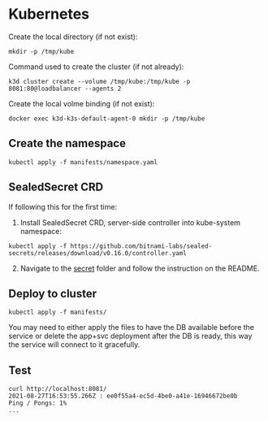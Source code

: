 # Kubernetes
Create the local directory (if not exist):
```
mkdir -p /tmp/kube
```
Command used to create the cluster (if not already):
```
k3d cluster create --volume /tmp/kube:/tmp/kube -p 8081:80@loadbalancer --agents 2
```
Create the local volme binding (if not exist):
```
docker exec k3d-k3s-default-agent-0 mkdir -p /tmp/kube
```
## Create the namespace
```
kubectl apply -f manifests/namespace.yaml
```
## SealedSecret CRD
If following this for the first time:

1. Install SealedSecret CRD, server-side controller into kube-system namespace:
```
kubectl apply -f https://github.com/bitnami-labs/sealed-secrets/releases/download/v0.16.0/controller.yaml
```
2. Navigate to the [secret](./secret) folder and follow the instruction on the README.
## Deploy to cluster
```
kubectl apply -f manifests/
```
You may need to either apply the files to have the DB available before the service or delete the app+svc deployment after the DB is ready, this way the service will connect to it gracefully.
## Test
```
curl http://localhost:8081/
2021-08-27T16:53:55.266Z : ee0f55a4-ec5d-4be0-a41e-16946672be0b
Ping / Pongs: 1%
...
```
